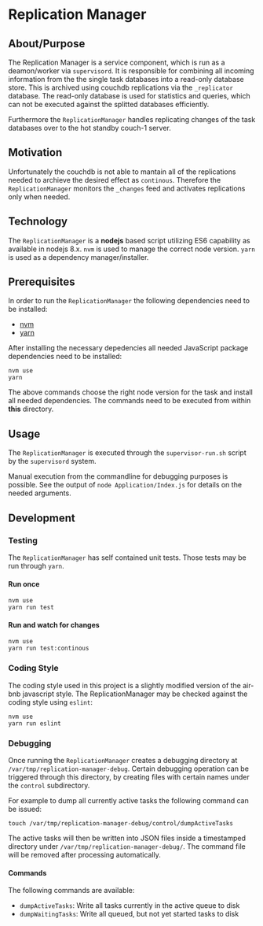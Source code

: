 # Replication Manager

## About/Purpose

The Replication Manager is a service component, which is run as a deamon/worker
via `supervisord`. It is responsible for combining all incoming information
from the the single task databases into a read-only database store. This is
archived using couchdb replications via the `_replicator` database. The
read-only database is used for statistics and queries, which can not be executed
against the splitted databases efficiently.

Furthermore the `ReplicationManager` handles replicating changes of the
task databases over to the hot standby couch-1 server.

## Motivation

Unfortunately the couchdb is not able to mantain all of the replications needed
to archieve the desired effect as `continous`. Therefore the
`ReplicationManager` monitors the `_changes` feed and activates replications
only when needed.

## Technology

The `ReplicationManager` is a **nodejs** based script utilizing ES6 capability
as available in nodejs 8.x. `nvm` is used to manage the correct node version.
`yarn` is used as a dependency manager/installer.

## Prerequisites

In order to run the `ReplicationManager` the following dependencies need to be
installed:

- [nvm]()
- [yarn]()

After installing the necessary depedencies all needed JavaScript package
dependencies need to be installed:

```
nvm use
yarn
```

The above commands choose the right node version for the task and install all
needed dependencies. The commands need to be executed from within **this**
directory.

## Usage

The `ReplicationManager` is executed through the `supervisor-run.sh` script by
the `supervisord` system.

Manual execution from the commandline for debugging purposes is possible. See
the output of `node Application/Index.js` for details on the needed arguments.

## Development 

### Testing

The `ReplicationManager` has self contained unit tests. Those tests may be run
through `yarn`.

#### Run once
 
```
nvm use
yarn run test
```

#### Run and watch for changes

```
nvm use
yarn run test:continous
```

### Coding Style

The coding style used in this project is a slightly modified version of the
air-bnb javascript style. The ReplicationManager may be checked against the
coding style using `eslint`:

```
nvm use
yarn run eslint
```

### Debugging

Once running the `ReplicationManager` creates a debugging directory at
`/var/tmp/replication-manager-debug`. Certain debugging operation can be
triggered through this directory, by creating files with certain names under
the `control` subdirectory.

For example to dump all currently active tasks the following command can be
issued:

```
touch /var/tmp/replication-manager-debug/control/dumpActiveTasks
```

The active tasks will then be written into JSON files inside a timestamped
directory under `/var/tmp/replication-manager-debug/`. The command file will
be removed after processing automatically.

#### Commands

The following commands are available:

- `dumpActiveTasks`: Write all tasks currently in the active queue to disk
- `dumpWaitingTasks`: Write all queued, but not yet started tasks to disk
